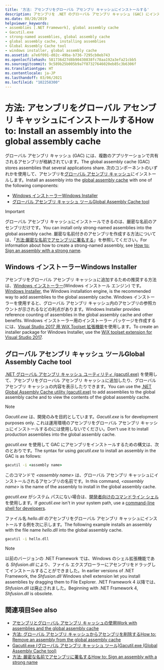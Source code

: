 ```yaml
---
title: '方法: アセンブリをグローバル アセンブリ キャッシュにインストールする'
description: アセンブリを .NET のグローバル アセンブリ キャッシュ (GAC) にインストールして、多くのアプリケーションで共有できるようにします。 Windows インストーラーまたは GAC ユーティリティを使用します。
ms.date: 08/20/2019
helpviewer_keywords:
- assemblies [.NET Framework], global assembly cache
- Gacutil.exe
- strong-named assemblies, global assembly cache
- global assembly cache, installing assemblies
- Global Assembly Cache tool
- windows installer, global assembly cache
ms.assetid: a7e6f091-d02c-49ba-b736-7295cb0eb743
ms.openlocfilehash: 581736d27d8b90430838fc78aa192a3efa21cbb5
ms.sourcegitcommit: 9c589b25b005b9a7f87327646020eb85c3b6306f
ms.translationtype: HT
ms.contentlocale: ja-JP
ms.lasthandoff: 03/06/2021
ms.locfileid: "102258300"
---
```

# <a name="how-to-install-an-assembly-into-the-global-assembly-cache"></a><span data-ttu-id="24daa-104">方法: アセンブリをグローバル アセンブリ キャッシュにインストールする</span><span class="sxs-lookup"><span data-stu-id="24daa-104">How to: Install an assembly into the global assembly cache</span></span>

<span data-ttu-id="24daa-105">グローバル アセンブリ キャッシュ (GAC) には、複数のアプリケーションで共有されるアセンブリが格納されています。</span><span class="sxs-lookup"><span data-stu-id="24daa-105">The global assembly cache (GAC) stores assemblies that several applications share.</span></span> <span data-ttu-id="24daa-106">次のコンポーネントのいずれかを使用して、アセンブリを[グローバル アセンブリ キャッシュ](gac.md)にインストールします。</span><span class="sxs-lookup"><span data-stu-id="24daa-106">Install an assembly into the [global assembly cache](gac.md) with one of the following components:</span></span>

- [<span data-ttu-id="24daa-107">Windows インストーラー</span><span class="sxs-lookup"><span data-stu-id="24daa-107">Windows Installer</span></span>](#windows-installer)
- [<span data-ttu-id="24daa-108">グローバル アセンブリ キャッシュ ツール</span><span class="sxs-lookup"><span data-stu-id="24daa-108">Global Assembly Cache tool</span></span>](#global-assembly-cache-tool)

> [!IMPORTANT]
> <span data-ttu-id="24daa-109">グローバル アセンブリ キャッシュにインストールできるのは、厳密な名前のアセンブリだけです。</span><span class="sxs-lookup"><span data-stu-id="24daa-109">You can install only strong-named assemblies into the global assembly cache.</span></span> <span data-ttu-id="24daa-110">厳密な名前付きのアセンブリを作成する方法については、「[方法:厳密な名前でアセンブリに署名する](../../standard/assembly/sign-strong-name.md)」を参照してください。</span><span class="sxs-lookup"><span data-stu-id="24daa-110">For information about how to create a strong-named assembly, see [How to: Sign an assembly with a strong name](../../standard/assembly/sign-strong-name.md).</span></span>

## <a name="windows-installer"></a><span data-ttu-id="24daa-111">Windows インストーラー</span><span class="sxs-lookup"><span data-stu-id="24daa-111">Windows Installer</span></span>

<span data-ttu-id="24daa-112">アセンブリをグローバル アセンブリ キャッシュに追加するための推奨する方法は、[Windows インストーラー](/windows/desktop/Msi/installation-of-assemblies-to-the-global-assembly-cache)(Windows インストール エンジン) です。</span><span class="sxs-lookup"><span data-stu-id="24daa-112">[Windows Installer](/windows/desktop/Msi/installation-of-assemblies-to-the-global-assembly-cache), the Windows installation engine, is the recommended way to add assemblies to the global assembly cache.</span></span> <span data-ttu-id="24daa-113">Windows インストーラーを使用すると、グローバル アセンブリ キャッシュ内のアセンブリの参照カウントが示されるなどの利点があります。</span><span class="sxs-lookup"><span data-stu-id="24daa-113">Windows Installer provides reference counting of assemblies in the global assembly cache and other benefits.</span></span> <span data-ttu-id="24daa-114">Windows インストーラー用のインストーラー パッケージを作成するには、[Visual Studio 2017 用 WiX Toolset 拡張機能](https://marketplace.visualstudio.com/items?itemName=RobMensching.WixToolsetVisualStudio2017Extension)を使用します。</span><span class="sxs-lookup"><span data-stu-id="24daa-114">To create an installer package for Windows Installer, use the [WiX toolset extension for Visual Studio 2017](https://marketplace.visualstudio.com/items?itemName=RobMensching.WixToolsetVisualStudio2017Extension).</span></span>

## <a name="global-assembly-cache-tool"></a><span data-ttu-id="24daa-115">グローバル アセンブリ キャッシュ ツール</span><span class="sxs-lookup"><span data-stu-id="24daa-115">Global Assembly Cache tool</span></span>

<span data-ttu-id="24daa-116">[.NET グローバル アセンブリ キャッシュ ユーティリティ (gacutil.exe)](../tools/gacutil-exe-gac-tool.md) を使用して、アセンブリをグローバル アセンブリ キャッシュに追加したり、グローバル アセンブリ キャッシュの内容を表示したりできます。</span><span class="sxs-lookup"><span data-stu-id="24daa-116">You can use the [.NET Global Assembly Cache utility (gacutil.exe)](../tools/gacutil-exe-gac-tool.md) to add assemblies to the global assembly cache and to view the contents of the global assembly cache.</span></span>

   > [!NOTE]
   > <span data-ttu-id="24daa-117">*Gacutil.exe* は、開発のみを目的としています。</span><span class="sxs-lookup"><span data-stu-id="24daa-117">*Gacutil.exe* is for development purposes only.</span></span> <span data-ttu-id="24daa-118">これは運用環境のアセンブリをグローバル アセンブリ キャッシュにインストールするのには使用しないでください。</span><span class="sxs-lookup"><span data-stu-id="24daa-118">Don't use it to install production assemblies into the global assembly cache.</span></span>

<span data-ttu-id="24daa-119">*gacutil.exe* を使用して GAC にアセンブリをインストールするための構文は、次のとおりです。</span><span class="sxs-lookup"><span data-stu-id="24daa-119">The syntax for using *gacutil.exe* to install an assembly in the GAC is as follows:</span></span>

```cmd
gacutil -i <assembly name>
```

<span data-ttu-id="24daa-120">このコマンドで *\<assembly name>* は、グローバル アセンブリ キャッシュにインストールされるアセンブリの名前です。</span><span class="sxs-lookup"><span data-stu-id="24daa-120">In this command, *\<assembly name>* is the name of the assembly to install in the global assembly cache.</span></span>

<span data-ttu-id="24daa-121">*gacutil.exe* がシステム パスにない場合は、[開発者向けのコマンドライン シェル](/visualstudio/ide/reference/command-prompt-powershell)を使用します。</span><span class="sxs-lookup"><span data-stu-id="24daa-121">If *gacutil.exe* isn't in your system path, use a [command-line shell for developers](/visualstudio/ide/reference/command-prompt-powershell).</span></span>

<span data-ttu-id="24daa-122">ファイル名 *hello.dll* のアセンブリをグローバル アセンブリ キャッシュにインストールする例を次に示します。</span><span class="sxs-lookup"><span data-stu-id="24daa-122">The following example installs an assembly with the file name *hello.dll* into the global assembly cache.</span></span>

```cmd
gacutil -i hello.dll
```

> [!NOTE]
> <span data-ttu-id="24daa-123">以前のバージョンの .NET Framework では、Windows のシェル拡張機能である *Shfusion.dll* により、ファイル エクスプローラーにアセンブリをドラッグしてインストールすることができました。</span><span class="sxs-lookup"><span data-stu-id="24daa-123">In earlier versions of .NET Framework, the *Shfusion.dll* Windows shell extension let you install assemblies by dragging them to File Explorer.</span></span> <span data-ttu-id="24daa-124">.NET Framework 4 以降では、*Shfusion.dll* は廃止されました。</span><span class="sxs-lookup"><span data-stu-id="24daa-124">Beginning with .NET Framework 4, *Shfusion.dll* is obsolete.</span></span>

## <a name="see-also"></a><span data-ttu-id="24daa-125">関連項目</span><span class="sxs-lookup"><span data-stu-id="24daa-125">See also</span></span>

- [<span data-ttu-id="24daa-126">アセンブリとグローバル アセンブリ キャッシュの使用</span><span class="sxs-lookup"><span data-stu-id="24daa-126">Work with assemblies and the global assembly cache</span></span>](working-with-assemblies-and-the-gac.md)
- [<span data-ttu-id="24daa-127">方法: グローバル アセンブリ キャッシュからアセンブリを削除する</span><span class="sxs-lookup"><span data-stu-id="24daa-127">How to: Remove an assembly from the global assembly cache</span></span>](how-to-remove-an-assembly-from-the-gac.md)
- [<span data-ttu-id="24daa-128">Gacutil.exe (グローバル アセンブリ キャッシュ ツール)</span><span class="sxs-lookup"><span data-stu-id="24daa-128">Gacutil.exe (Global Assembly Cache tool)</span></span>](../tools/gacutil-exe-gac-tool.md)
- [<span data-ttu-id="24daa-129">方法: 厳密な名前でアセンブリに署名する</span><span class="sxs-lookup"><span data-stu-id="24daa-129">How to: Sign an assembly with a strong name</span></span>](../../standard/assembly/sign-strong-name.md)
